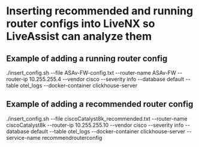 # Inserting recommended and running router configs into LiveNX so LiveAssist can analyze them

## Example of adding a running router config

./insert_config.sh --file ASAv-FW-config.txt --router-name ASAv-FW --router-ip 10.255.255.4  --vendor cisco --severity info --database default --table otel_logs --docker-container clickhouse-server

## Example of adding a recommended router config

./insert_config.sh --file ciscoCatalyst8k_recommended.txt --router-name ciscoCatalyst8k --router-ip 10.255.255.10  --vendor cisco --severity info --database default --table otel_logs --docker-container clickhouse-server --service-name recommendrouterconfig
